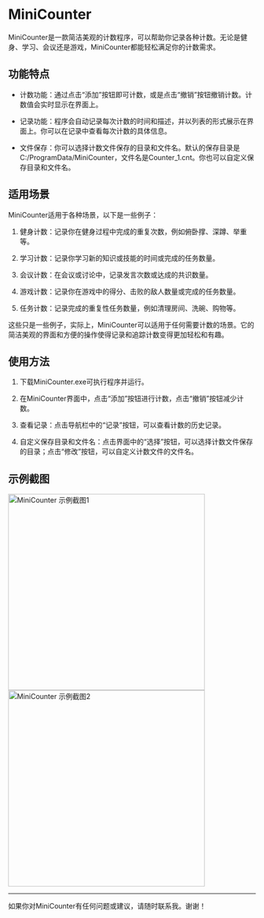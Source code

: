 # MiniCounter

MiniCounter是一款简洁美观的计数程序，可以帮助你记录各种计数。无论是健身、学习、会议还是游戏，MiniCounter都能轻松满足你的计数需求。

## 功能特点

- 计数功能：通过点击“添加”按钮即可计数，或是点击“撤销”按钮撤销计数。计数值会实时显示在界面上。

- 记录功能：程序会自动记录每次计数的时间和描述，并以列表的形式展示在界面上。你可以在记录中查看每次计数的具体信息。

- 文件保存：你可以选择计数文件保存的目录和文件名。默认的保存目录是C:/ProgramData/MiniCounter，文件名是Counter_1.cnt。你也可以自定义保存目录和文件名。

## 适用场景

MiniCounter适用于各种场景，以下是一些例子：

1. 健身计数：记录你在健身过程中完成的重复次数，例如俯卧撑、深蹲、举重等。

2. 学习计数：记录你学习新的知识或技能的时间或完成的任务数量。

3. 会议计数：在会议或讨论中，记录发言次数或达成的共识数量。

4. 游戏计数：记录你在游戏中的得分、击败的敌人数量或完成的任务数量。

5. 任务计数：记录完成的重复性任务数量，例如清理房间、洗碗、购物等。

这些只是一些例子，实际上，MiniCounter可以适用于任何需要计数的场景。它的简洁美观的界面和方便的操作使得记录和追踪计数变得更加轻松和有趣。

## 使用方法

1. 下载MiniCounter.exe可执行程序并运行。

2. 在MiniCounter界面中，点击“添加”按钮进行计数，点击“撤销”按钮减少计数。

3. 查看记录：点击导航栏中的“记录”按钮，可以查看计数的历史记录。

4. 自定义保存目录和文件名：点击界面中的“选择”按钮，可以选择计数文件保存的目录；点击“修改”按钮，可以自定义计数文件的文件名。

## 示例截图

<img src="https://github.com/AmanoRenard/MiniCounter/assets/92380936/7d0e8c04-f53a-4ab7-8b81-3ebbcf34a2cc" width="400px" alt="MiniCounter 示例截图1"/>
<img src="https://github.com/AmanoRenard/MiniCounter/assets/92380936/ef44889e-4428-4170-89e0-7b99af3f4e7c" width="400px" alt="MiniCounter 示例截图2"/>


---

如果你对MiniCounter有任何问题或建议，请随时联系我。谢谢！
